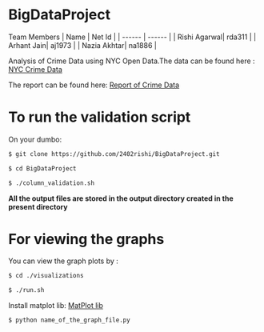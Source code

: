 # BigDataProject

Team Members
| Name   | Net Id |
| ------ | ------ |
| Rishi Agarwal| rda311 |
| Arhant Jain| aj1973 |
| Nazia Akhtar| na1886 |

Analysis of Crime Data using NYC Open Data.The data can be found here :
[NYC Crime Data]( https://data.cityofnewyork.us/Public-Safety/NYPD-Complaint-Data-Historic/qgea-i56i)

The report can be found here:
[Report of Crime Data](https://drive.google.com/open?id=0B2wqe_1DJ6SQd2VNMzV6U3hTS28)
# To run the validation script
On your dumbo:
```sh
$ git clone https://github.com/2402rishi/BigDataProject.git
```
```sh
$ cd BigDataProject
```
```sh
$ ./column_validation.sh
```
**All the output files are stored in the output directory created in the present directory**

# For viewing the graphs
You can view the graph plots by :
```sh
$ cd ./visualizations
```
```sh
$ ./run.sh
```
Install matplot lib:
[MatPlot lib](https://github.com/ehmatthes/pcc/blob/master/chapter_15/README.md)
```sh
$ python name_of_the_graph_file.py
```
